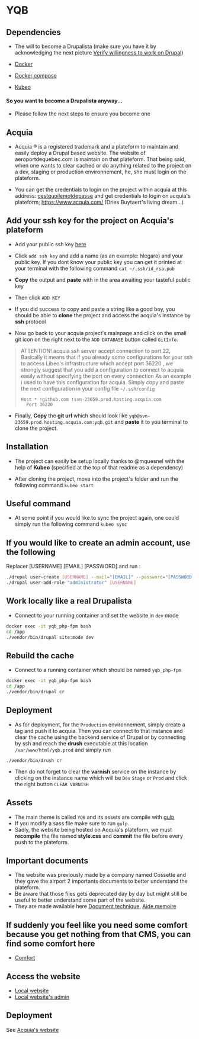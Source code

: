 # YQB

## Dependencies

- The will to become a Drupalista (make sure you have it by acknowledging the next picture [Verify willingness to work on Drupal](https://66.media.tumblr.com/037e7e826ff9cd1934049b4fb402d5c5/tumblr_nkz6skXwb51qdk3y4o1_1280.png))

- [Docker](https://www.docker.com/)

- [Docker compose](https://docs.docker.com/compose/)

- [Kubeo](https://gitlab.libeo.com/libeo/kubeo)

#### So you want to become a Drupalista anyway...

- Please follow the next steps to ensure you become one

## Acquia

- Acquia &#174; is a registered trademark and a plateform to maintain and easily deploy a Drupal based website. The website of aeroportdequebec.com is maintain on that plateform. That being said, when one wants to clear cached or do anything related to the project on a dev, staging or production environnement, he, she must login on the plateform.

- You can get the credentials to login on the project within acquia at this address: [cestquoilemotdepasse](https://cestquoilemotdepasse.libeo.com/)  and get credentials to login on acquia's plateform; https://www.acquia.com/ (Dries Buytaert's living dream...)

## Add your ssh key for the project on Acquia's plateform

- Add your public ssh key [here](https://cloud.acquia.com/app/profile/ssh-keys)

- Click `add ssh key` and add a name (as an example: hlegare) and your public key. If you dont know your public key you can get it printed at your terminal with the following command `cat ~/.ssh/id_rsa.pub`

- __Copy__ the output and __paste__ with in the area awaiting your tasteful public key

- Then click `ADD KEY`

- If you did success to copy and paste a string like a good boy, you should be able to __clone__ the project and access the acquia's instance by __ssh__ protocol

- Now go back to your acquia project's mainpage and click on the small git icon on the right next to the `ADD DATABASE` button called `GitInfo`.

> ATTENTION! acquia ssh server accept connection to port 22, Basically it means that if you already some configurations for your ssh to access Libeo's infrastructure which accept port 36220 , we strongly suggest that you add a configuration to connect to acquia easily without specifying the port on every connection
> As an example i used to have this configuration for acquia. Simply copy and paste the next configuration in your config file `~/.ssh/config`
> ```
> Host * !github.com !svn-23659.prod.hosting.acquia.com 
>   Port 36220
> ```

- Finally, __Copy__ the __git url__ which should look like `yqb@svn-23659.prod.hosting.acquia.com:yqb.git` and __paste__ it to you terminal to clone the project.

## Installation

- The project can easily be setup locally thanks to @mquesnel with the help of __Kubeo__ (specified at the top of that readme as a dependency)

- After cloning the project, move into the project's folder and run the following command `kubeo start`

## Useful command

- At some point if you would like to sync the project again, one could simply run the following command `kubeo sync`

## If you would like to create an admin account, use the following

Replacer [USERNAME] [EMAIL] [PASSWORD] and run :

```bash
./drupal user-create [USERNAME] --mail="[EMAIL]" --password="[PASSWORD]"
./drupal user-add-role "administrator" [USERNAME]
```
## Work locally like a real Drupalista
- Connect to your running container and set the website in `dev` mode
```bash
docker exec -it yqb_php-fpm bash
cd /app
./vendor/bin/drupal site:mode dev
```

## Rebuild the cache

- Connect to a running container which should be named `yqb_php-fpm`
```bash
docker exec -it yqb_php-fpm bash
cd /app
./vendor/bin/drupal cr
```

## Deployment
- As for deployment, for the `Production` environnement, simply create a tag and push it to acquia. Then you can connect to that instance and clear the cache using the backend 
service of Drupal or by connecting by ssh and reach the __drush__ executable at this location `/var/www/html/yqb.prod` and simply run 
```
./vendor/bin/drush cr
```

- Then do not forget to clear the __varnish__ service on the instance by clicking on the instance name which will be `Dev` `Stage` or `Prod` 
and click the right button `CLEAR VARNISH`

## Assets
- The main theme is called `YQB` and its assets are compile with [gulp](https://github.com/gulpjs/gulp)
- If you modify a sass file make sure to run `gulp`.
- Sadly, the website being hosted on Acquia's plateform, we must __recompile__ the file named __style.css__ and __commit__ the file before every push to the plateform.

## Important documents

- The website was previously made by a company named Cossette and they gave the airport 2 importants documents to better understand the plateform.
- Be aware that those files gets deprecated day by day but might still be useful to better understand some part of the website.
- They are made available here [Document technique](https://projets.libeo.com/attachments/download/68285/Documentation_Technique.pdf), [Aide memoire](https://projets.libeo.com/attachments/download/68286/YQB%20Aide-me%CC%81moire.pdf)

## If suddenly you feel like you need some comfort because you get nothing from that CMS, you can find some comfort here
- [Comfort](https://images.unsplash.com/photo-1557773910-e340bfebbe62?ixlib=rb-1.2.1&ixid=eyJhcHBfaWQiOjEyMDd9&auto=format&fit=crop&w=675&q=80)


## Access the website

- [Local website](http://yqb.local.vici.io/)
- [Local website's admin](http://yqb.local.vici.io/user/login)

## Deployment

See [Acquia's website](https://cloud.acquia.com)
